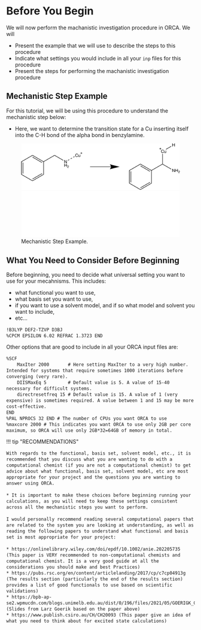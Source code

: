 # Before You Begin

We will now perform the machanistic investigation procedure in ORCA. We will 

* Present the example that we will use to describe the steps to this procedure
* Indicate what settings you would include in all your ``inp`` files for this procedure
* Present the steps for performing the machanistic investigation procedure

## Mechanistic Step Example

For this tutorial, we will be using this procedure to understand the mechanistic step below: 

* Here, we want to determine the transition state for a Cu inserting itself into the C-H bond of the alpha bond in benzylamine. 

<figure markdown="span">
    <img src="Figures/Mechanistic_Step/Split_Mechanistic_Steps_Step_2.png?raw=true#only-light" alt="Mechanistic Step Example" width="600"/>
    <img src="Figures/Mechanistic_Step/Split_Mechanistic_Steps_Step_2_Dark.png?raw=true#only-dark"  alt="Mechanistic Step Example" width="600"/>
    <figcaption>Mechanistic Step Example.</figcaption>
</figure>

## What You Need to Consider Before Beginning

Before beginning, you need to decide what universal setting you want to use for your mecahnisms. This includes:

* what functional you want to use, 
* what basis set you want to use, 
* if you want to use a solvent model, and if so what model and solvent you want to include, 
* etc...

```title="Example of functional, basis set, and solvent model included in the ORCA input script."
!B3LYP DEF2-TZVP D3BJ
%CPCM EPSILON 6.02 REFRAC 1.3723 END
```

Other options that are good to include in all your ORCA input files are:

```title="Options that are good to add into your ORCA input files. You may need to change these if you have convergence issues."
%SCF
    MaxIter 2000       # Here setting MaxIter to a very high number. Intended for systems that require sometimes 1000 iterations before converging (very rare).
    DIISMaxEq 5        # Default value is 5. A value of 15-40 necessary for difficult systems.
    directresetfreq 15 # Default value is 15. A value of 1 (very expensive) is sometimes required. A value between 1 and 15 may be more cost-effective.
END
%PAL NPROCS 32 END # The number of CPUs you want ORCA to use
%maxcore 2000 # This indicates you want ORCA to use only 2GB per core maximum, so ORCA will use only 2GB*32=64GB of memory in total.
```

!!! tip "RECOMMENDATIONS"

    With regards to the functional, basis set, solvent model, etc., it is recommended that you discuss what you are wanting to do with a computational chemist (if you are not a computational chemist) to get advice about what functional, basis set, solvent model, etc are most appropriate for your project and the questions you are wanting to answer using ORCA. 

    * It is important to make these choices before beginning running your calculations, as you will need to keep these settings consistent across all the mechanistic steps you want to perform. 

    I would personally recommend reading several computational papers that are related to the system you are looking at understanding, as well as reading the following papers to understand what functional and basis set is most appropriate for your project:
    
    * https://onlinelibrary.wiley.com/doi/epdf/10.1002/anie.202205735 (This paper is VERY recommended to non-computational chemists and computational chemist. It is a very good guide at all the considerations you should make and best Practices)
    * https://pubs.rsc.org/en/content/articlelanding/2017/cp/c7cp04913g (The results section (particularly the end of the results section) provides a list of good functionals to use based on scientific validations)
    * https://bpb-ap-se2.wpmucdn.com/blogs.unimelb.edu.au/dist/0/196/files/2021/05/GOERIGK_GroundStateDFT_RACI2021_handout.pdf (Slides from Larz Goerik based on the paper above)
    * https://www.publish.csiro.au/CH/CH20093 (This paper give an idea of what you need to think about for excited state calculations)







